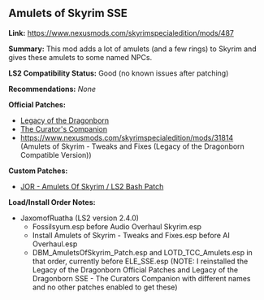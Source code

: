 ## Amulets of Skyrim SSE

**Link:** https://www.nexusmods.com/skyrimspecialedition/mods/487

**Summary:** This mod adds a lot of amulets (and a few rings) to Skyrim and gives these amulets to some named NPCs. 

**LS2 Compatibility Status:** Good (no known issues after patching)

**Recommendations:** 
_None_

**Official Patches:**
* [Legacy of the Dragonborn](https://www.nexusmods.com/skyrimspecialedition/mods/30980)
* [The Curator's Companion](https://www.nexusmods.com/skyrimspecialedition/mods/38529)
* https://www.nexusmods.com/skyrimspecialedition/mods/31814 (Amulets of Skyrim - Tweaks and Fixes (Legacy of the Dragonborn Compatible Version))

**Custom Patches:**
* [JOR - Amulets Of Skyrim / LS2 Bash Patch](/custom-patches/2.4.0/JOR_AmuletsOfSkyrim_LS2Bash_Patch.esp)

**Load/Install Order Notes:**
* JaxomofRuatha (LS2 version 2.4.0)
  * Fossilsyum.esp before Audio Overhaul Skyrim.esp
  * Install Amulets of Skyrim - Tweaks and Fixes.esp before AI Overhaul.esp
  * DBM_AmuletsOfSkyrim_Patch.esp and LOTD_TCC_Amulets.esp in that order, currently before ELE_SSE.esp (NOTE: I reinstalled the Legacy of the Dragonborn Official Patches and Legacy of the Dragonborn SSE - The Curators Companion with different names and no other patches enabled to get these)